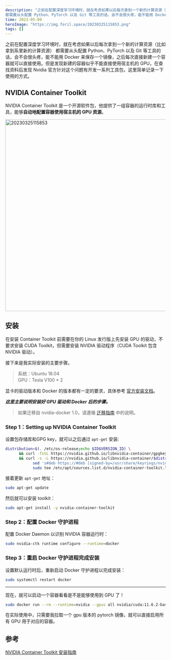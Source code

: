 ```yaml
---
description: "之前在配置深度学习环境时，就在考虑如果以后每次拿到一个新的计算资源（比如拿到系里新的计算资源）
都需要从头配置 Python、PyTorch 以及 Git 等工具的话，会不会很头疼，能不能用 Docker 来保存一个镜像，之后每次直接新建一个容器就可以直接使用。但是发现新建的容器似乎不能直接使用宿主机的 GPU，在查找资料后发现 Nvidia 官方针对这个问题有开发一系列工具包，这里简单记录一下使用的方式。"
time: 2023-05-09
heroImage: "https://img.foril.space/20230325115853.png"
tags: []
---
```

之前在配置深度学习环境时，就在考虑如果以后每次拿到一个新的计算资源（比如拿到系里新的计算资源）
都需要从头配置 Python、PyTorch 以及 Git 等工具的话，会不会很头疼，能不能用 Docker 来保存一个镜像，之后每次直接新建一个容器就可以直接使用。但是发现新建的容器似乎不能直接使用宿主机的 GPU，在查找资料后发现 Nvidia 官方针对这个问题有开发一系列工具包，这里简单记录一下使用的方式。

## NVIDIA Container Toolkit
NVIDIA Container Toolkit 是一个开源软件包，他提供了一组容器的运行时库和工具，能够**自动地配置容器使用宿主机的 GPU 资源**。

 <img alt="20230325115853" src="https://img.foril.space/20230325115853.png" width=600px style="display: block; margin:10px auto"/>

## 安装
在安装 Container Toolkit 前需要在你的 Linux 发行版上先安装 GPU 的驱动，不要求安装 CUDA Toolkit，但需要安装 NVIDIA 驱动程序（CUDA Toolkit 包含 NVIDIA 驱动）。

接下来是我实际安装的主要步骤。

> 系统：Ubuntu 18.04  
> GPU：Tesla V100 * 2

显卡的驱动版本和 Docker 的版本都有一定的要求，具体参考  [官方安装文档](https://docs.nvidia.com/datacenter/cloud-native/container-toolkit/install-guide.html#installation-guide)。  

***这里主要说明安装好 GPU 驱动和 Docker 后的步骤。***

> 如果迁移自 nvidia-docker 1.0，请遵循 [迁移指南](https://docs.nvidia.com/datacenter/cloud-native/container-toolkit/migrating-from-1.0.html#migration-1-0) 中的说明。

### Step 1：Setting up NVIDIA Container Toolkit
设置包存储库和GPG key，就可以之后通过 `apt-get` 安装:
```sh
distribution=$(. /etc/os-release;echo $ID$VERSION_ID) \
      && curl -fsSL https://nvidia.github.io/libnvidia-container/gpgkey | sudo gpg --dearmor -o /usr/share/keyrings/nvidia-container-toolkit-keyring.gpg \
      && curl -s -L https://nvidia.github.io/libnvidia-container/$distribution/libnvidia-container.list | \
            sed 's#deb https://#deb [signed-by=/usr/share/keyrings/nvidia-container-toolkit-keyring.gpg] https://#g' | \
            sudo tee /etc/apt/sources.list.d/nvidia-container-toolkit.list
```
接着更新 `apt-get` 地址：
```sh
sudo apt-get update
```
然后就可以安装 toolkit：
```sh
sudo apt-get install -y nvidia-container-toolkit
```
### Step 2：配置 Docker 守护进程
配置 Docker Daemon 以识别 NVIDIA 容器运行时：
```sh
sudo nvidia-ctk runtime configure --runtime=docker
```
### Step 3：重启 Docker 守护进程完成安装
设置默认运行时后，重新启动 Docker 守护进程以完成安装：
```sh
sudo systemctl restart docker
```

***

现在，就可以启动一个容器看看是不是能够使用到 GPU 了！
```sh
sudo docker run --rm --runtime=nvidia --gpus all nvidia/cuda:11.6.2-base-ubuntu20.04 nvidia-smi
```
在实际使用中，只需要我拉取一个 gpu 版本的 pytorch 镜像，就可以直接启用所有 GPU 用于对应的容器。

## 参考
[NVIDIA Container Toolkit 安装指南](https://docs.nvidia.com/datacenter/cloud-native/container-toolkit/install-guide.html#install-guide)
